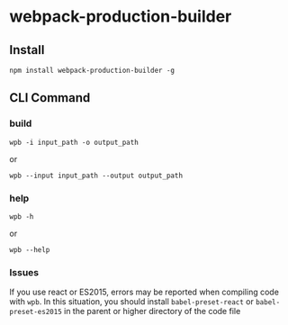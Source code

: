 # webpack-production-builder

## Install
`npm install webpack-production-builder -g`

## CLI Command
### build
`wpb -i input_path -o output_path`

or

`wpb --input input_path --output output_path`

### help
`wpb -h`

or

`wpb --help`

### Issues
If you use react or ES2015, errors may be reported when compiling code
with `wpb`. In this situation, you should install `babel-preset-react`
or `babel-preset-es2015` in the parent or higher directory of the code
file

